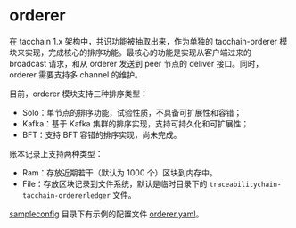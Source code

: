 # orderer
在 tacchain 1.x 架构中，共识功能被抽取出来，作为单独的 tacchain-orderer 模块来实现，完成核心的排序功能。最核心的功能是实现从客户端过来的 broadcast 请求，和从 orderer 发送到 peer 节点的 deliver 接口。同时，orderer 需要支持多 channel 的维护。

目前，orderer 模块支持三种排序类型：

* Solo：单节点的排序功能，试验性质，不具备可扩展性和容错；
* Kafka：基于 Kafka 集群的排序实现，支持可持久化和可扩展性；
* BFT：支持 BFT 容错的排序实现，尚未完成。

账本记录上支持两种类型：

* Ram：存放近期若干（默认为 1000 个）区块到内存中。
* File：存放区块记录到文件系统，默认是临时目录下的 `traceabilitychain-tacchain-ordererledger` 文件。

[sampleconfig](../sampleconfig/README.md) 目录下有示例的配置文件 [orderer.yaml](../sampleconfig/orderer_yaml.md)。